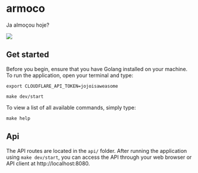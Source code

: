 # armoco
Ja almoçou hoje?

![](assets/japodealmocar.gif)


## Get started 

Before you begin, ensure that you have Golang installed on your machine. To run the application, open your terminal and type:

`export CLOUDFLARE_API_TOKEN=jojoisaweasome`

`make dev/start`

To view a list of all available commands, simply type:

`make help`

## Api 

The API routes are located in the `api/` folder. After running the application using `make dev/start`, you can access the API through your web browser or API client at http://localhost:8080.

